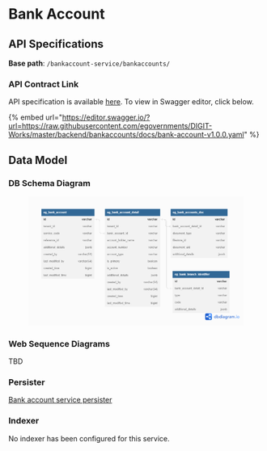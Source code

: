 # Bank Account

## API Specifications

**Base path**: `/bankaccount-service/bankaccounts/`

### API Contract Link

API specification is available [here](https://github.com/egovernments/DIGIT-Works/tree/master/backend/bankaccounts/docs). To view in Swagger editor, click below.

{% embed url="https://editor.swagger.io/?url=https://raw.githubusercontent.com/egovernments/DIGIT-Works/master/backend/bankaccounts/docs/bank-account-v1.0.0.yaml" %}

## Data Model&#x20;

### DB Schema Diagram

<figure><img src="https://github.com/egovernments/DIGIT-Works/blob/master/backend/bankaccounts/docs/Bank_Account_DB_Schema.png?raw=true" alt=""><figcaption></figcaption></figure>

### Web Sequence Diagrams

TBD

### Persister

[Bank account service persister](https://github.com/egovernments/works-configs/blob/UAT/egov-persister/bankaccounts-persister.yml)

### Indexer

No indexer has been configured for this service.&#x20;

